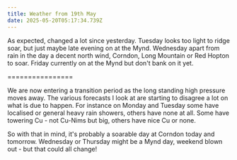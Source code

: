 ```yaml
---
title: Weather from 19th May
date: 2025-05-20T05:17:34.739Z
---
```

As expected, changed a lot since yesterday.  Tuesday looks too light to ridge soar, but just maybe late evening on at the Mynd.  Wednesday apart from rain in the day a decent north wind, Corndon, Long Mountain or Red Hopton to soar.  Friday currently on at the Mynd but don't bank on it yet.

\================

We are now entering a transition period as the long standing high pressure moves away.  The various forecasts I look at are starting to disagree a lot on what is due to happen.  For instance on Monday and Tuesday some have localised or general heavy rain showers, others have none at all.  Some have towering Cu - not Cu-Nims but big, others have nice Cu or none.

So with that in mind, it's probably a soarable day at Corndon today and tomorrow. Wednesday or Thursday might be a Mynd day, weekend blown out - but that could all change!